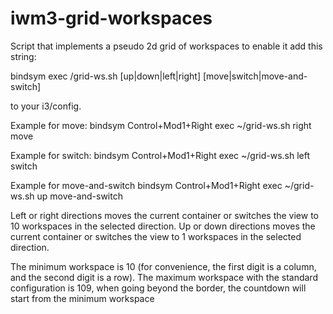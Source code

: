 # iwm3-grid-workspaces
Script that implements a pseudo 2d grid of workspaces
to enable it add this string: 

bindsym <keys> exec <path>/grid-ws.sh [up|down|left|right] [move|switch|move-and-switch]

to your i3/config.
  
Example for move:
    bindsym Control+Mod1+Right exec ~/grid-ws.sh right move
  
Example for switch:
    bindsym Control+Mod1+Right exec ~/grid-ws.sh left switch
  
Example for move-and-switch
    bindsym Control+Mod1+Right exec ~/grid-ws.sh up move-and-switch
  

Left or right directions moves the current container or switches the view to 10 workspaces in the selected direction.
Up or down directions moves the current container or switches the view to 1 workspaces in the selected direction.

The minimum workspace is 10 (for convenience, the first digit is a column, and the second digit is a row).
The maximum workspace with the standard configuration is 109, when going beyond the border, 
the countdown will start from the minimum workspace
